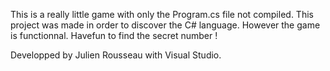 ﻿This is a really little game with only the Program.cs file not compiled. This project was made in order to discover the C# language.
However the game is functionnal. Havefun to find the secret number !

Developped by Julien Rousseau with Visual Studio.